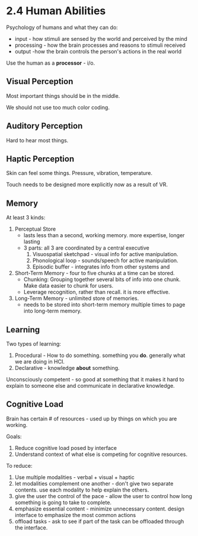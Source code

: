 # 2.4 Human Abilities

Psychology of humans and what they can do:

- input - how stimuli are sensed by the world and perceived by the mind
- processing - how the brain processes and reasons to stimuli received
- output -how the brain controls the person's actions in the real world

Use the human as a **processor** - i/o.

## Visual Perception

Most important things should be in the middle.

We should not use too much color coding.

## Auditory Perception

Hard to hear most things.

## Haptic Perception

Skin can feel some things. Pressure, vibration, temperature.

Touch needs to be designed more explicitly now as a result of VR.

## Memory

At least 3 kinds:

1. Perceptual Store
    - lasts less than a second, working memory. more expertise, longer lasting
    - 3 parts: all 3 are coordinated by a central executive
        1. Visuospatial sketchpad - visual info for active manipulation.
        2. Phonological loop - sounds/speech for active manipulation.
        3. Episodic buffer - integrates info from other systems and
2. Short-Term Memory - four to five chunks at a time can be stored.
    - Chunking: Grouping together several bits of info into one chunk. Make data easier to chunk for users.
    - Leverage recognition, rather than recall. it is more effective.
3. Long-Term Memory - unlimited store of memories.
    - needs to be stored into short-term memory multiple times to page into long-term memory.

## Learning

Two types of learning:

1. Procedural - How to do something. something you **do**. generally what we are doing in HCI.
2. Declarative - knowledge **about** something.

Unconsciously competent - so good at something that it makes it hard to explain to someone else and communicate in
declarative knowledge.

## Cognitive Load
Brain has certain # of resources - used up by things on which you are working.

Goals:
1. Reduce cognitive load posed by interface
2. Understand context of what else is competing for cognitive resources.

To reduce:
1. Use multiple modalities - verbal + visual + haptic
2. let modalities complement one another - don't give two separate contents. use each modality to help explain the others.
3. give the user the control of the pace - allow the user to control how long something is going to take to complete.
4. emphasize essential content - minimize unnecessary content. design interface to emphasize the most common actions
5. offload tasks - ask to see if part of the task can be offloaded through the interface.

